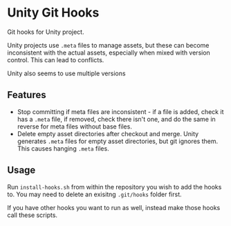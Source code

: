 # Unity Git Hooks

Git hooks for Unity project.

Unity projects use `.meta` files to manage assets, but these can become inconsistent with the actual assets, especially
when mixed with version control. This can lead to conflicts.

Unity also seems to use multiple versions

## Features

- Stop committing if meta files are inconsistent - if a file is added, check it has a `.meta` file, if removed, check
  there isn't one, and do the same in reverse for meta files without base files.
- Delete empty asset directories after checkout and merge. Unity generates `.meta` files for empty asset directories,
  but git ignores them. This causes hanging `.meta` files.

## Usage

Run `install-hooks.sh` from within the repository you wish to add the hooks to. You may need to delete an exisitng
`.git/hooks` folder first.

If you have other hooks you want to run as well, instead make those hooks call these scripts.

